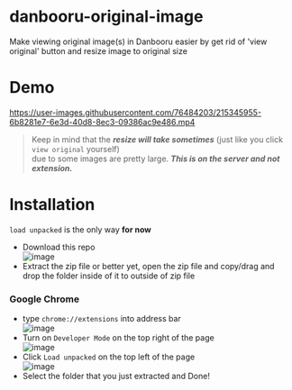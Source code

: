 # danbooru-original-image
Make viewing original image(s) in Danbooru easier by get rid of 'view original' button and resize image to original size

# Demo

https://user-images.githubusercontent.com/76484203/215345955-6b8281e7-6e3d-40d8-8ec3-09386ac9e486.mp4

> Keep in mind that the ***resize will take sometimes*** (just like you click `view original` yourself)   
due to some images are pretty large. ***This is on the server and not extension.***

# Installation

`load unpacked` is the only way **for now**

- Download this repo  
![image](https://user-images.githubusercontent.com/76484203/215346421-11758b28-72c3-4839-b19e-a779c3b2a96c.png)  
- Extract the zip file or better yet, open the zip file and copy/drag and drop the folder inside of it to outside of zip file

### Google Chrome

- type `chrome://extensions` into address bar   
![image](https://user-images.githubusercontent.com/76484203/215346257-b1c58492-7711-469c-86c9-9af1e3290d80.png)
- Turn on `Developer Mode` on the top right of the page  
![image](https://user-images.githubusercontent.com/76484203/215347987-80987fd7-8c17-4d09-9fde-48c69dbfb7a8.png)
- Click `Load unpacked` on the top left of the page  
![image](https://user-images.githubusercontent.com/76484203/215346319-8a0226b1-acc4-4945-89c2-3942eca3ba01.png)
- Select the folder that you just extracted and Done!
